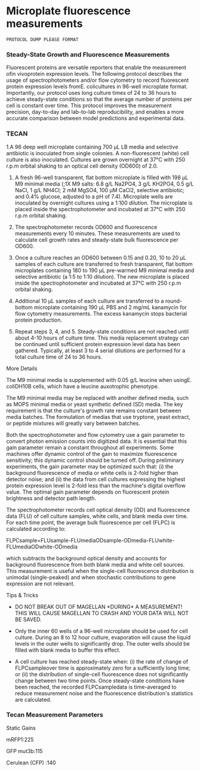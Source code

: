 # Microplate fluorescence measurements

`PROTOCOL DUMP PLEASE FORMAT`

### Steady-State Growth and Fluorescence Measurements

Fluorescent proteins are versatile reporters that enable the measurement ofin vivoprotein expression levels. The following protocol describes the usage of spectrophotometers and/or flow cytometry to record fluorescent protein expression levels fromE. colicultures in 96-well microplate format. Importantly, our protocol uses long culture times of 24 to 36 hours to achieve steady-state conditions so that the average number of proteins per cell is constant over time. This protocol improves the measurement precision, day-to-day and lab-to-lab reproducibility, and enables a more accurate comparison between model predictions and experimental data.

### 

### TECAN

1.A 96 deep well microplate containing 700 µL LB media and selective antibiotic is inoculated from single colonies. A non-fluorescent \(white\) cell culture is also inoculated. Cultures are grown overnight at 37°C with 250 r.p.m orbital shaking to an optical cell density \(OD600\) of 2.0.

1. A fresh 96-well transparent, flat bottom microplate is filled with 198 µL M9 minimal media \(;1X M9 salts: 6.8 g/L Na2PO4, 3 g/L KH2PO4, 0.5 g/L NaCl, 1 g/L NH4Cl; 2 mM MgSO4, 100 µM CaCl2, selective antibiotic; and 0.4% glucose, adjusted to a pH of 7.4\). Microplate wells are inoculated by overnight cultures using a 1:100 dilution. The microplate is placed inside the spectrophotometer and incubated at 37°C with 250 r.p.m orbital shaking.

1. The spectrophotometer records OD600 and fluorescence measurements every 10 minutes. These measurements are used to calculate cell growth rates and steady-state bulk fluorescence per OD600.

1. Once a culture reaches an OD600 between 0.15 and 0.20, 10 to 20 µL samples of each culture are transferred to fresh transparent, flat bottom microplates containing 180 to 190 µL pre-warmed M9 minimal media and selective antibiotic \(a 1:5 to 1:10 dilution\). The new microplate is placed inside the spectrophotometer and incubated at 37°C with 250 r.p.m orbital shaking.

1. Additional 10 µL samples of each culture are transferred to a round-bottom microplate containing 190 µL PBS and 2 mg/mL kanamycin for flow cytometry measurements. The excess kanamycin stops bacterial protein production.

1. Repeat steps 3, 4, and 5. Steady-state conditions are not reached until about 4-10 hours of culture time. This media replacement strategy can be continued until sufficient protein expression level data has been gathered. Typically, at least 3 to 4 serial dilutions are performed for a total culture time of 24 to 36 hours.

More Details

The M9 minimal media is supplemented with 0.05 g/L leucine when usingE. coliDH10B cells, which have a leucine auxotrophic phenotype.

The M9 minimal media may be replaced with another defined media, such as MOPS minimal media or yeast synthetic defined \(SD\) media. The key requirement is that the culture's growth rate remains constant between media batches. The formulation of medias that use tryptone, yeast extract, or peptide mixtures will greatly vary between batches.

Both the spectrophotometer and flow cytometry use a gain parameter to convert photon emission counts into digitized data. It is essential that this gain parameter remain a constant throughout all experiments. Some machines offer dynamic control of the gain to maximize fluorescence sensitivity; this dynamic control should be turned off. During preliminary experiments, the gain parameter may be optimized such that: \(i\) the background fluorescence of media or white cells is 2-fold higher than detector noise; and \(ii\) the data from cell cultures expressing the highest protein expression level is 2-fold less than the machine's digital overflow value. The optimal gain parameter depends on fluorescent protein brightness and detector path length.

The spectrophotometer records cell optical density \(OD\) and fluorescence data \(FLU\) of cell culture samples, white cells, and blank media over time. For each time point, the average bulk fluorescence per cell \(FLPC\) is calculated according to:

FLPCsample=FLUsample-FLUmediaODsample-ODmedia-FLUwhite-FLUmediaODwhite-ODmedia

which subtracts the background optical density and accounts for background fluorescence from both blank media and white cell sources. This measurement is useful when the single-cell fluorescence distribution is unimodal \(single-peaked\) and when stochastic contributions to gene expression are not relevant.

Tips & Tricks

* DO NOT BREAK OUT OF MAGELLAN \*DURING\* A MEASUREMENT! THIS WILL CAUSE MAGELLAN TO CRASH AND YOUR DATA WILL NOT BE SAVED.

* Only the inner 60 wells of a 96-well microplate should be used for cell culture. During an 8 to 12 hour culture, evaporation will cause the liquid levels in the outer wells to significantly drop. The outer wells should be filled with blank media to buffer this effect.

* A cell culture has reached steady-state when: \(i\) the rate of change of FLPCsampleover time is approximately zero for a sufficiently long time; or \(ii\) the distribution of single-cell fluorescence does not significantly change between two time points. Once steady-state conditions have been reached, the recorded FLPCsampledata is time-averaged to reduce measurement noise and the fluorescence distribution's statistics are calculated.

### Tecan Measurement Parameters

Static Gains

mRFP1:225

GFP mut3b:115

Cerulean \(CFP\) :140

